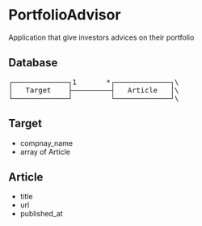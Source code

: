 # PortfolioAdvisor

Application that give investors advices on  their portfolio

## Database 
<pre>
┌─────────────┐1       *┌─────────────┐\
│   Target    ├─────────┤   Article   │\
└─────────────┘         └─────────────┘\
</pre>
## Target

- compnay_name
- array of Article

## Article

- title
- url
- published_at
